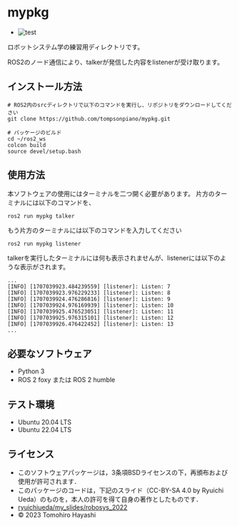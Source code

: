 # mypkg
* ![test](https://github.com/tompsonpiano/ros2_ws/actions/workflows/test.yml/badge.svg)

ロボットシステム学の練習用ディレクトリです。

ROS2のノード通信により、talkerが発信した内容をlistenerが受け取ります。

## インストール方法
```
# ROS2内のsrcディレクトリで以下のコマンドを実行し、リポジトリをダウンロードしてください
git clone https://github.com/tompsonpiano/mypkg.git

# パッケージのビルド
cd ~/ros2_ws
colcon build
source devel/setup.bash
```

## 使用方法
本ソフトウェアの使用にはターミナルを二つ開く必要があります。
片方のターミナルには以下のコマンドを、
```
ros2 run mypkg talker
```

もう片方のターミナルには以下のコマンドを入力してください
```
ros2 run mypkg listener
```

talkerを実行したターミナルには何も表示されませんが、listenerには以下のような表示がされます。
```
...
[INFO] [1707039923.484239559] [listener]: Listen: 7
[INFO] [1707039923.976229233] [listener]: Listen: 8
[INFO] [1707039924.476286816] [listener]: Listen: 9
[INFO] [1707039924.976169939] [listener]: Listen: 10
[INFO] [1707039925.476523051] [listener]: Listen: 11
[INFO] [1707039925.976315101] [listener]: Listen: 12
[INFO] [1707039926.476422452] [listener]: Listen: 13
...
```


## 必要なソフトウェア
* Python 3
* ROS 2 foxy または ROS 2 humble

## テスト環境
* Ubuntu 20.04 LTS
* Ubuntu 22.04 LTS


## ライセンス
* このソフトウェアパッケージは，3条項BSDライセンスの下，再頒布および使用が許可されます．
* このパッケージのコードは，下記のスライド（CC-BY-SA 4.0 by Ryuichi Ueda）のものを，本人の許可を得て自身の著作としたものです．
* [ryuichiueda/my_slides/robosys_2022](https://github.com/ryuichiueda/my_slides/tree/master/robosys_2022)
* © 2023 Tomohiro Hayashi